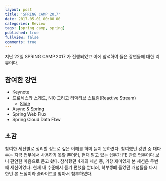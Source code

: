 ```yaml
---
layout: post
title: 'SPRING CAMP 2017'
date: 2017-05-01 00:00:00
categories: Review
tags: [spring camp, spring]
published: true
fullview: false
comments: true
---
```


지난 22일 SPRING CAMP 2017 가 진행되었고 이에 참석하여 들은 강연들에 대한 리뷰이다.

## 참여한 강연

* Keynote
* 프로세스와 스레드, NIO 그리고 리액티브 스트림(Reactive Stream)
	* [Slide](https://docs.google.com/presentation/d/1gIZP1DBTTXnGtIgU1KPD6TWxQlOqZAjFOpE2F_jrNiY/mobilepresent?slide=id.g35f391192_00)
* Async & Spring
* Spring Web Flux
* Spring Cloud Data Flow

## 소감

참여한 세션별로 정리할 정도로 깊은 이해를 하며 듣지 못하였다. 참여했던 강연 중 대다수는 지금 업무에서 사용하지 못할 뿐더러, 현재 맡고 있는 업무가 FE 관련 업무이다 보니 편안한 마음으로 듣고 왔다. 참석했던 4개의 세션 중, 가장 재미있게 본 세션은 두번째 세션이었다. 현재 내 수준에서 듣기 편했을 뿐더러, 학부생떄 들었던 개념들을 다시 한번 본 느낌이라 슬라이드를 찾아서 첨부하였다.